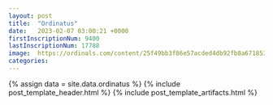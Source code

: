 ```yaml
---
layout: post
title:  "Ordinatus"
date:   2023-02-07 03:00:21 +0000
firstInscriptionNum: 9400
lastInscriptionNum: 17788
image:  https://ordinals.com/content/25f49bb3f86e57acded4db92fb8a67185369f05928c499210a0527726461264fi0
categories:
---
```

{% assign data = site.data.ordinatus %}
{% include post_template_header.html %}
{% include post_template_artifacts.html %}